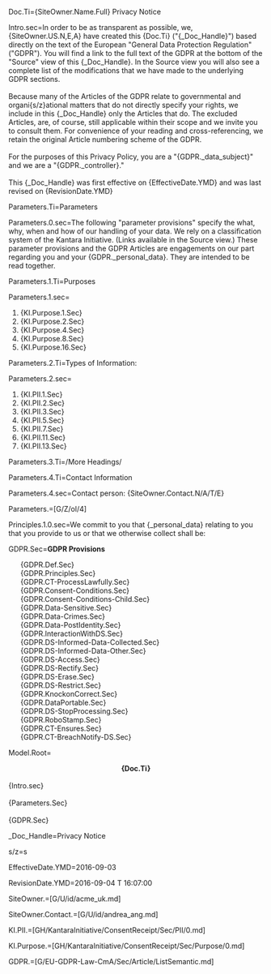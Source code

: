 Doc.Ti={SiteOwner.Name.Full} Privacy Notice

Intro.sec=In order to be as transparent as possible, we, {SiteOwner.US.N,E,A} have created this {Doc.Ti} ("{_Doc_Handle}") based directly on the text of the European "General Data Protection Regulation" ("GDPR").  You will find a link to the full text of the GDPR at the bottom of the "Source" view of this {_Doc_Handle}.  In the Source view you will also see a complete list of the modifications that we have made to the underlying GDPR sections. <br> <br> Because many of the Articles of the GDPR relate to governmental and organi{s/z}ational matters that do not directly specify your rights, we include in this {_Doc_Handle} only the Articles that do.  The excluded Articles, are, of course, still applicable within their scope and we invite you to consult them. For convenience of your reading and cross-referencing, we retain the original Article numbering scheme of the GDPR.<br><br>For the purposes of this Privacy Policy, you are a "{GDPR._data_subject}" and we are a "{GDPR._controller}." <br><br>This {_Doc_Handle} was first effective on {EffectiveDate.YMD} and was last revised on {RevisionDate.YMD} 

Parameters.Ti=Parameters

Parameters.0.sec=The following "parameter provisions" specify the what, why, when and how of our handling of your data.  We rely on a classification system of the Kantara Initiative. (Links available in the Source view.) These parameter provisions and the GDPR Articles are  engagements on our part regarding you and your {GDPR._personal_data}.  They are intended to be read together. 

Parameters.1.Ti=Purposes

Parameters.1.sec=<ol><li>{KI.Purpose.1.Sec}<li>{KI.Purpose.2.Sec}<li>{KI.Purpose.4.Sec}<li>{KI.Purpose.8.Sec}<li>{KI.Purpose.16.Sec}</ol>

Parameters.2.Ti=Types of Information:

Parameters.2.sec=<ol><li>{KI.PII.1.Sec}<li>{KI.PII.2.Sec}<li>{KI.PII.3.Sec}<li>{KI.PII.5.Sec}<li>{KI.PII.7.Sec}<li>{KI.PII.11.Sec}<li>{KI.PII.13.Sec}</ol>

Parameters.3.Ti=/More Headings/

Parameters.4.Ti=Contact Information

Parameters.4.sec=Contact person:  {SiteOwner.Contact.N/A/T/E}

Parameters.=[G/Z/ol/4]

Principles.1.0.sec=We commit to you that {_personal_data} relating to you that you provide to us or that we otherwise collect shall be:

GDPR.Sec=<b>GDPR Provisions</b><ul type="none"><li>{GDPR.Def.Sec}</li><li>{GDPR.Principles.Sec}</li><li>{GDPR.CT-ProcessLawfully.Sec}</li><li>{GDPR.Consent-Conditions.Sec}</li><li>{GDPR.Consent-Conditions-Child.Sec}</li><li>{GDPR.Data-Sensitive.Sec}</li><li>{GDPR.Data-Crimes.Sec}</li><li>{GDPR.Data-PostIdentity.Sec}</li><li>{GDPR.InteractionWithDS.Sec}</li><li>{GDPR.DS-Informed-Data-Collected.Sec}</li><li>{GDPR.DS-Informed-Data-Other.Sec}</li><li>{GDPR.DS-Access.Sec}</li><li>{GDPR.DS-Rectify.Sec}</li><li>{GDPR.DS-Erase.Sec}</li><li>{GDPR.DS-Restrict.Sec}</li><li>{GDPR.KnockonCorrect.Sec}</li><li>{GDPR.DataPortable.Sec}</li><li>{GDPR.DS-StopProcessing.Sec}</li><li>{GDPR.RoboStamp.Sec}</li><li>{GDPR.CT-Ensures.Sec}</li><li>{GDPR.CT-BreachNotify-DS.Sec}</li></ul>

Model.Root=<b><center>{Doc.Ti}</center></b><br>{Intro.sec}<br><br>{Parameters.Sec}<br><br>{GDPR.Sec}


_Doc_Handle=Privacy Notice

s/z=s

EffectiveDate.YMD=2016-09-03

RevisionDate.YMD=2016-09-04 T 16:07:00

SiteOwner.=[G/U/id/acme_uk.md]

SiteOwner.Contact.=[G/U/id/andrea_ang.md]

KI.PII.=[GH/KantaraInitiative/ConsentReceipt/Sec/PII/0.md]

KI.Purpose.=[GH/KantaraInitiative/ConsentReceipt/Sec/Purpose/0.md]

GDPR.=[G/EU-GDPR-Law-CmA/Sec/Article/ListSemantic.md]
